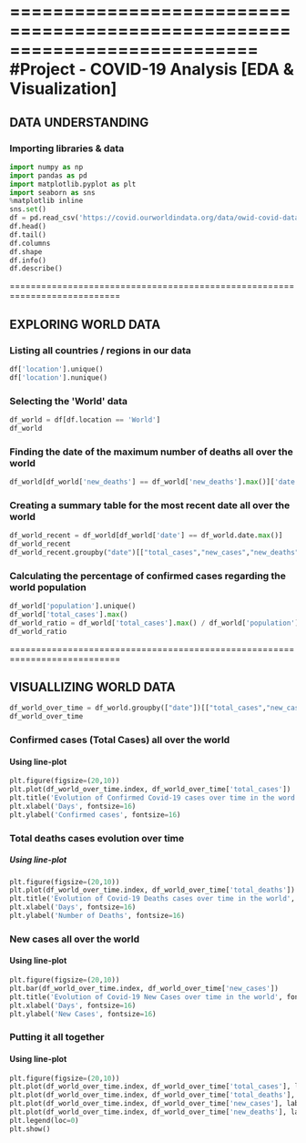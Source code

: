 ===========================================================================
#Project - COVID-19 Analysis [EDA &amp; Visualization]
===========================================================================
## DATA UNDERSTANDING

### Importing libraries & data
```python
import numpy as np
import pandas as pd
import matplotlib.pyplot as plt
import seaborn as sns
%matplotlib inline 
sns.set()
df = pd.read_csv('https://covid.ourworldindata.org/data/owid-covid-data.csv')
df.head()
df.tail()
df.columns
df.shape
df.info()
df.describe()
```
===========================================================================

## EXPLORING WORLD DATA

### Listing all countries / regions in our data
```python
df['location'].unique()
df['location'].nunique()
```
### Selecting the 'World' data
```python
df_world = df[df.location == 'World']
df_world
```
### Finding the date of the maximum number of deaths all over the world
```python
df_world[df_world['new_deaths'] == df_world['new_deaths'].max()]['date']
```
### Creating a summary table for the most recent date all over the world
```python
df_world_recent = df_world[df_world['date'] == df_world.date.max()]
df_world_recent
df_world_recent.groupby("date")[["total_cases","new_cases","new_deaths","total_deaths"]].sum()
```
### Calculating the percentage of confirmed cases regarding the world population
```python
df_world['population'].unique()
df_world['total_cases'].max()
df_world_ratio = df_world['total_cases'].max() / df_world['population'].max()
df_world_ratio
```
===========================================================================

## VISUALLIZING WORLD DATA
```python
df_world_over_time = df_world.groupby(["date"])[["total_cases","new_cases","total_deaths","new_deaths"]].sum().reset_index().sort_values("date",ascending=True).reset_index(drop=True)
df_world_over_time
```
### Confirmed cases (Total Cases) all over the world

#### Using line-plot
```python
plt.figure(figsize=(20,10))
plt.plot(df_world_over_time.index, df_world_over_time['total_cases'])
plt.title('Evolution of Confirmed Covid-19 cases over time in the word', fontsize=16)
plt.xlabel('Days', fontsize=16)
plt.ylabel('Confirmed cases', fontsize=16)
```
### Total deaths cases evolution over time

##### Using line-plot
```python
plt.figure(figsize=(20,10))
plt.plot(df_world_over_time.index, df_world_over_time['total_deaths'])
plt.title('Evolution of Covid-19 Deaths cases over time in the world', fontsize=16)
plt.xlabel('Days', fontsize=16)
plt.ylabel('Number of Deaths', fontsize=16)
```
### New cases all over the world

#### Using line-plot
```python
plt.figure(figsize=(20,10))
plt.bar(df_world_over_time.index, df_world_over_time['new_cases'])
plt.title('Evolution of Covid-19 New Cases over time in the world', fontsize=16)
plt.xlabel('Days', fontsize=16)
plt.ylabel('New Cases', fontsize=16)
```
### Putting it all together

#### Using line-plot
```python
plt.figure(figsize=(20,10))
plt.plot(df_world_over_time.index, df_world_over_time['total_cases'], label='Confirmed')
plt.plot(df_world_over_time.index, df_world_over_time['total_deaths'], label='Total Deaths')
plt.plot(df_world_over_time.index, df_world_over_time['new_cases'], label='New')
plt.plot(df_world_over_time.index, df_world_over_time['new_deaths'], label='New Deaths')
plt.legend(loc=0)
plt.show()
```





